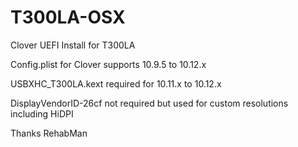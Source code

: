 # T300LA-OSX
Clover UEFI Install for T300LA

Config.plist for Clover supports 10.9.5 to 10.12.x

USBXHC_T300LA.kext required for 10.11.x to 10.12.x

DisplayVendorID-26cf not required but used for custom resolutions including HiDPI


Thanks RehabMan